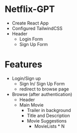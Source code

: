 # Netflix-GPT

- Create React App
- Configured TailwindCSS
- Header
    - Login Form
    - Sign Up Form

# Features

- Login/Sign up
    - Sign In/ Sign Up Form
    - redirect to browse page
- Browse (after authentication)
    - Header
    - Main Movie
        - Trailer in background
        - Title and Description
        - Movie Suggestions
            - MovieLists * N